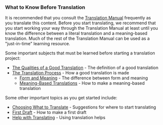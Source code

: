 
### What to Know Before Translation

It is recommended that you consult the [Translation Manual](../../translate/translate-manual/01.md) frequently as you translate this content. Before you start translating, we recommend that you start working your way through the Translation Manual at least until you know the difference between a literal translation and a meaning-based translation. Much of the rest of the Translation Manual can be used as a "just-in-time" learning resource.

Some important subjects that must be learned before starting a translation project:

* [The Qualities of a Good Translation](../../translate/guidelines-intro/01.md) - The definition of a good translation
* [The Translation Process](../../translate/translate-process/01.md) - How a good translation is made
    * [Form and Meaning](../../translate/translate-fandm/01.md) - The difference between form and meaning
    * [Meaning-Based Translations](../../translate/translate-dynamic/01.md) - How to make a meaning-based translation

Some other important topics as you get started include:

* [Choosing What to Translate](../../translate/translation-difficulty/01.md) - Suggestions for where to start translating
* [First Draft](../../translate/first-draft/01.md) - How to make a first draft
* [Help with Translating](../../translate/translate-help/01.md) - Using translation helps


